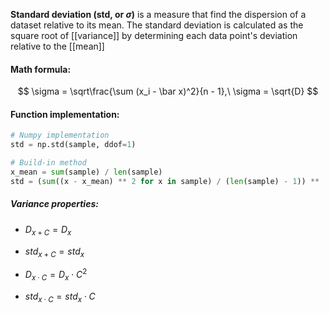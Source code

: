 **Standard deviation (std, or $\sigma$)** is a measure that find the dispersion of a dataset relative to its mean. The standard deviation is calculated as the square root of [[variance]] by determining each data point's deviation relative to the [[mean]]

#### Math formula:
$$
\sigma = \sqrt\frac{\sum (x_i - \bar x)^2}{n - 1},\ \sigma = \sqrt{D}
$$

#### Function implementation:

```python
# Numpy implementation
std = np.std(sample, ddof=1)

# Build-in method
x_mean = sum(sample) / len(sample)
std = (sum((x - x_mean) ** 2 for x in sample) / (len(sample) - 1)) ** .5
```


##### Variance properties:
* $D_{x+C} = D_x$
* $std_{x+C} = std_x$

* $D_{x\cdot C} = D_x \cdot C^2$
* $std_{x\cdot C} = std_x \cdot C$